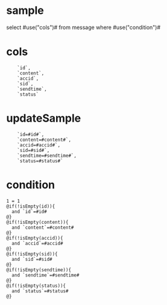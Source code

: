 sample
===

select #use("cols")# from message where #use("condition")#

cols
===
        `id`,
        `content`,
        `accid`,
        `sid`,
        `sendtime`,
        `status`

updateSample
===
        `id=#id#`,
        `content=#content#`,
        `accid=#accid#`,
        `sid=#sid#`,
        `sendtime=#sendtime#`,
        `status=#status#`

condition
===
    1 = 1
    @if(!isEmpty(id)){
      and `id`=#id#
    @}
    @if(!isEmpty(content)){
      and `content`=#content#
    @}
    @if(!isEmpty(accid)){
      and `accid`=#accid#
    @}
    @if(!isEmpty(sid)){
      and `sid`=#sid#
    @}
    @if(!isEmpty(sendtime)){
      and `sendtime`=#sendtime#
    @}
    @if(!isEmpty(status)){
      and `status`=#status#
    @}
